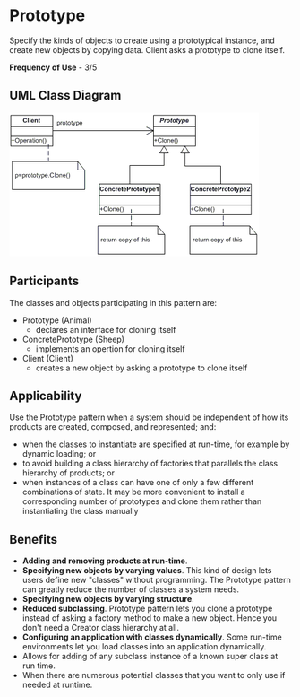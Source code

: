# Prototype

Specify the kinds of objects to create using a prototypical instance, and create new objects by copying data. Client asks a prototype to clone itself.

**Frequency of Use** - 3/5

## UML Class Diagram
![Prototype UML](prototype.gif)

## Participants
The classes and objects participating in this pattern are:
- Prototype (Animal)
  - declares an interface for cloning itself
- ConcretePrototype (Sheep)
  - implements an opertion for cloning itself
- Client (Client)
  - creates a new object by asking a prototype to clone itself

## Applicability
Use the Prototype pattern when a system should be independent of how its products are created, composed, and represented; and:
- when the classes to instantiate are specified at run-time, for example by dynamic loading; or
- to avoid building a class hierarchy of factories that parallels the class hierarchy of products; or
- when instances of a class can have one of only a few different combinations of state. It may be more convenient to install a corresponding number of prototypes and clone them rather than instantiating the class manually

## Benefits
- **Adding and removing products at run-time**.
- **Specifying new objects by varying values**. This kind of design lets users define new "classes" without programming. The Prototype pattern can greatly reduce the number of classes a system needs.
- **Specifying new objects by varying structure**.
- **Reduced subclassing**. Prototype pattern lets you clone a prototype instead of asking a factory method to make a new object. Hence you don't need a Creator class hierarchy at all.
- **Configuring an application with classes dynamically**. Some run-time environments let you load classes into an application dynamically.
- Allows for adding of any subclass instance of a known super class at run time.
- When there are numerous potential classes that you want to only use if needed at runtime.
